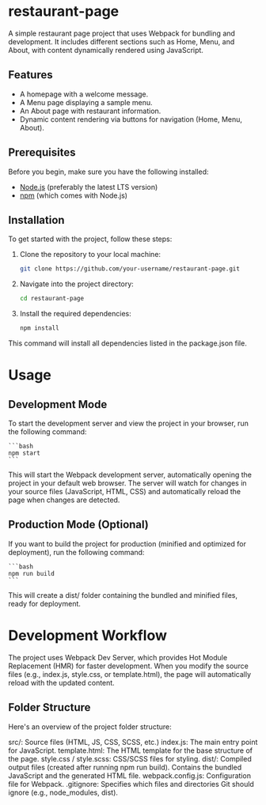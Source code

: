 # restaurant-page

A simple restaurant page project that uses Webpack for bundling and development. It includes different sections such as Home, Menu, and About, with content dynamically rendered using JavaScript.

## Features

- A homepage with a welcome message.
- A Menu page displaying a sample menu.
- An About page with restaurant information.
- Dynamic content rendering via buttons for navigation (Home, Menu, About).

## Prerequisites

Before you begin, make sure you have the following installed:

- [Node.js](https://nodejs.org/) (preferably the latest LTS version)
- [npm](https://www.npmjs.com/get-npm) (which comes with Node.js)

## Installation

To get started with the project, follow these steps:

1. Clone the repository to your local machine:

   ```bash
   git clone https://github.com/your-username/restaurant-page.git
   ```

2. Navigate into the project directory:

    ```bash
    cd restaurant-page
    ```

3. Install the required dependencies:

    ```bash
    npm install
    ```

This command will install all dependencies listed in the package.json file.

# Usage
## Development Mode
To start the development server and view the project in your browser, run the following command:

    ```bash
    npm start
    ```
    
This will start the Webpack development server, automatically opening the project in your default web browser. The server will watch for changes in your source files (JavaScript, HTML, CSS) and automatically reload the page when changes are detected.

## Production Mode (Optional)
If you want to build the project for production (minified and optimized for deployment), run the following command:

    ```bash
    npm run build
    ```

This will create a dist/ folder containing the bundled and minified files, ready for deployment.

# Development Workflow
The project uses Webpack Dev Server, which provides Hot Module Replacement (HMR) for faster development. When you modify the source files (e.g., index.js, style.css, or template.html), the page will automatically reload with the updated content.

## Folder Structure
Here's an overview of the project folder structure:

src/: Source files (HTML, JS, CSS, SCSS, etc.)
index.js: The main entry point for JavaScript.
template.html: The HTML template for the base structure of the page.
style.css / style.scss: CSS/SCSS files for styling.
dist/: Compiled output files (created after running npm run build).
Contains the bundled JavaScript and the generated HTML file.
webpack.config.js: Configuration file for Webpack.
.gitignore: Specifies which files and directories Git should ignore (e.g., node_modules, dist).

